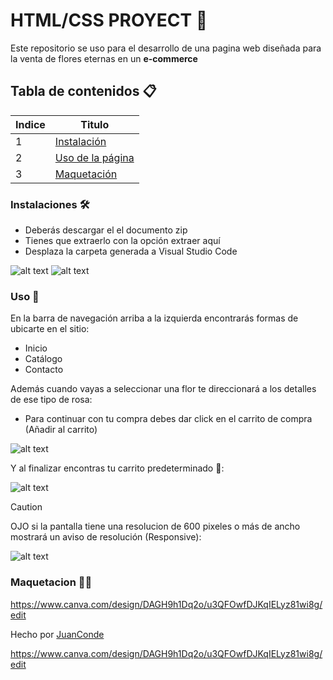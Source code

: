 # HTML/CSS PROYECT 🚀
Este repositorio se uso para el desarrollo de una pagina web diseñada para la venta de flores eternas en un **e-commerce**

## Tabla de contenidos 📋
| Indice | Titulo  |
|--|--|
| 1 | [Instalación](#instalaciones) |
| 2 | [Uso de la página](#uso) |
| 3 | [Maquetación](#maquetacion)

### Instalaciones 🛠️
- Deberás descargar el el documento zip 
- Tienes que extraerlo con la opción extraer aquí
- Desplaza la carpeta generada a Visual Studio Code
  
![alt text](image.png)
![alt text](image-1.png)

### Uso 📲
En la barra de navegación arriba a la izquierda encontrarás formas de ubicarte en el sitio:

- Inicio
- Catálogo
- Contacto

Además cuando vayas a seleccionar una flor te direccionará a los detalles de ese tipo de rosa:

- Para continuar con tu compra debes dar click en el carrito de compra (Añadir al carrito)

![alt text](image-3.png)

Y al finalizar encontras tu carrito predeterminado 🥳:

![alt text](image-4.png)

>[!CAUTION]
> OJO si la pantalla tiene una resolucion de 600 pixeles o más de ancho mostrará un aviso de resolución (Responsive):

![alt text](image-5.png)

### Maquetacion ✍🏻

https://www.canva.com/design/DAGH9h1Dq2o/u3QFOwfDJKqIELyz81wi8g/edit

Hecho por [JuanConde](https://github.com/juanconde025)


https://www.canva.com/design/DAGH9h1Dq2o/u3QFOwfDJKqIELyz81wi8g/edit


